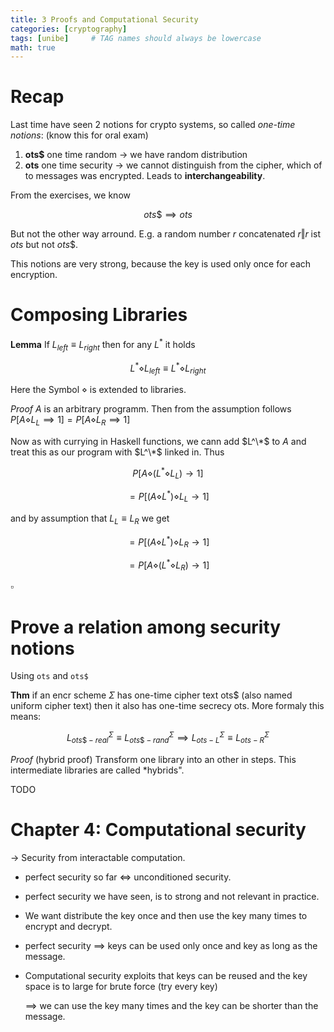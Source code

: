 ```yaml
---
title: 3 Proofs and Computational Security
categories: [cryptography]
tags: [unibe]     # TAG names should always be lowercase
math: true
---
```


# Recap

Last time have seen 2 notions for crypto systems, so called _one-time notions_: (know this for oral exam)
1. **ots$** one time random $\rightarrow$ we have random distribution 
2. **ots**    one time security $\rightarrow$ we cannot distinguish from the cipher, which of to messages was encrypted. Leads to **interchangeability**.

From the exercises, we know

$$ ots\$ \implies ots$$

But not the other way arround. E.g. a random number $r$ concatenated $r \Vert r$ ist $ots$ but not $ots\$$. 

This notions are very strong, because the key is used only once for each encryption. 

# Composing Libraries

**Lemma** If $L_{left} \equiv L_{right}$ then for any $L^*$ it holds 

$$L^* \diamond L_{left} \equiv  L^* \diamond L_{right}$$

Here the Symbol $\diamond$ is extended to libraries. 

*Proof* $A$ is an arbitrary programm. Then from the assumption follows $P[A \diamond L_L \implies 1] = P[A \diamond L_R \implies 1]$


Now as with currying in Haskell functions, we cann add $L^\*$ to $A$ and treat this as our program with $L^\*$ linked in. Thus


$$P[A \diamond (L^* \diamond L_L) \rightarrow 1]$$

$$=P[(A \diamond L^*) \diamond L_L \rightarrow 1]$$

and by assumption that $L_L \equiv L_R$ we get

$$=P[(A \diamond L^*) \diamond L_R \rightarrow 1]$$

$$=P[A \diamond (L^* \diamond L_R) \rightarrow 1] $$

$\square$

# Prove a relation among security notions
Using `ots` and `ots$` 

**Thm** if an encr scheme $\Sigma$ has one-time cipher text ots$ (also named uniform cipher text) then it also has one-time secrecy ots. More formaly this means:

$$L_{ots\$-real}^{\Sigma} \equiv L_{ots\$-rand}^{\Sigma} \implies L_{ots-L}^{\Sigma} \equiv L_{ots-R}^{\Sigma}$$

*Proof* (hybrid proof) Transform one library into an other in steps. This intermediate libraries are called *hybrids".

TODO

# Chapter 4: Computational security
$\rightarrow$ Security from interactable computation.

* perfect security so far $\iff$ unconditioned security.
* perfect security we have seen, is to strong and not relevant in practice.
* We want distribute the key once and then use the key many times to encrypt and decrypt.
* perfect security $\implies$ keys can be used only once and key as long as the message.
* Computational security exploits that keys can be reused and the key space is to large for brute force (try every key)

  $\implies$ we can use the key many times and the key can be shorter than the message.

